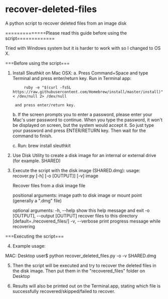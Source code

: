 # recover-deleted-files
A python script to recover deleted files from an image disk


==============Please read this guide before using the script=============

Tried with Windows system but it is harder to work with so I changed to OS X.


===Before using the script===

1. Install Sleuthkit on Mac OSX:
	a. Press Command+Space and type Terminal and press enter/return key.
		Run in Terminal app:

			ruby -e "$(curl -fsSL https://raw.githubusercontent.com/Homebrew/install/master/install)" < /dev/null 2> /dev/null
		
		and press enter/return key. 

	b. If the screen prompts you to enter a password, please enter your Mac's user password to continue. When you type the password, 	it won't be displayed on screen, but the system would accept it. So just type your password and press ENTER/RETURN key. Then wait 	for the command to finish.

	c. Run:
		brew install sleuthkit

2. Use Disk Utility to create a disk image for an internal or external drive (for example. SHARED)

3. Execute the script with the disk image (SHARED.dmg):
	usage: recover.py [-h] [-o [OUTPUT]] [-v] image

	Recover files from a disk image file

	positional arguments:
	  image                 path to disk image or mount point (generally a ".dmg" file)

	optional arguments:
	  -h, --help            show this help message and exit
	  -o [OUTPUT], --output [OUTPUT] recover files to this directory [default=./recovered_files/]
	  -v, --verbose         print progress message while recovering


===Executing the script===

4. Example usage:

MAC: Desktop user$ python recover_deleted_files.py -o -v SHARED.dmg



5. Then the script will be executed and try to recover the deleted files in the disk image. 
Then put them in the "recovered_files" folder on Desktop


6. Results will also be printed out on the Terminal.app, stating which file is successfully recovered/skipped/failed to recover.
